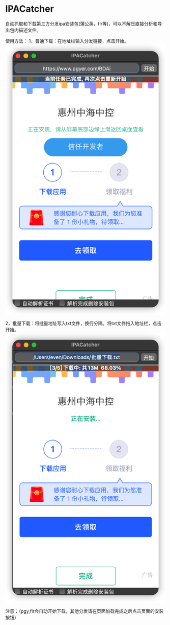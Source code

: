 # IPACatcher
自动抓取和下载第三方分发ipa安装包(蒲公英，fir等)，可以不解压直接分析和导出包内描述文件。

使用方法：
1，普通下载：在地址栏输入分发链接，点击开始。
![普通下载](https://github.com/even-cheng/IPACatcher/blob/main/demo.png)

2，批量下载：将批量地址写入txt文件，换行分隔。将txt文件拖入地址栏，点击开始。
![批量下载](https://github.com/even-cheng/IPACatcher/blob/main/demo2.png)

注意：（pgy,fir会自动开始下载，其他分发请在页面加载完成之后点击页面的安装按钮）
